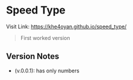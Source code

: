 # Speed Type

Visit Link: https://khe4oyan.github.io/speed_type/

> First worked version

## Version Notes

- (v.0.0.1): has only numbers
